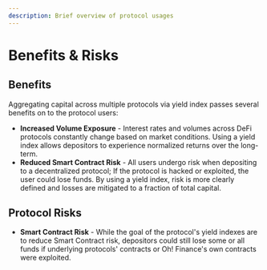 ```yaml
---
description: Brief overview of protocol usages
---
```


# Benefits & Risks

## Benefits

Aggregating capital across multiple protocols via yield index passes several benefits on to the protocol users:

* **Increased Volume Exposure** - Interest rates and volumes across DeFi protocols constantly change based on market conditions. Using a yield index allows depositors to experience normalized returns over the long-term.
* **Reduced Smart Contract Risk** - All users undergo risk when depositing to a decentralized protocol; If the protocol is hacked or exploited, the user could lose funds. By using a yield index, risk is more clearly defined and losses are mitigated to a fraction of total capital.

## Protocol Risks

* **Smart Contract Risk** - While the goal of the protocol's yield indexes are to reduce Smart Contract risk, depositors could still lose some or all funds if underlying protocols' contracts or Oh! Finance's own contracts were exploited.
